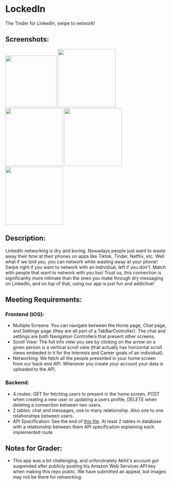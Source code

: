 # LockedIn
The Tinder for LinkedIn, swipe to network!

## Screenshots:
<img src="https://github.com/user-attachments/assets/11775e3b-6090-4b89-a8ef-4ecb798539f5" width="160">
<img src="https://github.com/user-attachments/assets/d647767d-13e1-47cb-b0f8-8edb040209b4" width="180">
<img src="https://github.com/user-attachments/assets/c099db33-ace4-4f81-b98f-c130fa7e1e3d" width="180">
<img src="https://github.com/user-attachments/assets/b794dc21-8c30-451d-8aad-a2431165730f" width="180">
<img src="https://github.com/user-attachments/assets/13783849-56fa-477f-8930-729b498706ed" width="180">

## Description:
LinkedIn networking is dry and boring. Nowadays people just want to waste away their time at their phones on apps like Tiktok, Tinder, Netflix, etc. Well what if we told you, you can network while wasting away at your phone! Swipe right if you want to network with an individual, left if you don't. Match with people that want to network with you too! Trust us, this connection is significantly more intimate than the ones you make through dry messaging on LinkedIn, and on top of that, using our app is just fun and addictive!

## Meeting Requirements:
### Frontend (iOS):
- Multiple Screens: You can navigate between the Home page, Chat page, and Settings page (they are all part of a TabBarController). The chat and settings are both Navigation Controllers that present other screens.
- Scroll View: The full info view you see by clicking on the arrow on a given person is a vertical scroll view (that actually has horizontal scroll views embeded in it for the Interests and Career goals of an individual).
- Networking: We fetch all the people presented in your home screen from our back end API. Whenever you create your account your data is uploaded to the API.

### Backend:
- 4 routes: GET for fetching users to present in the home screen, POST when creating a new user or updating a users profile, DELETE when deleting a connection between two users.
- 2 tables: chat and messages, one to many relationship. Also one to one relationships between users.
- API Specification: See the end of [this file](https://github.com/akh1lk/LockedIn/blob/main/LockedIn_Backend/src/app.py).
At least 2 tables in database with a relationship between them
API specification explaining each implemented route

## Notes for Grader:
- This app was a bit challenging, and unforutnately Akhil's account got suspended after publicly posting his Amazon Web Services API key when making this repo public. We have submitted an appeal, but images may not be there for networking. 
